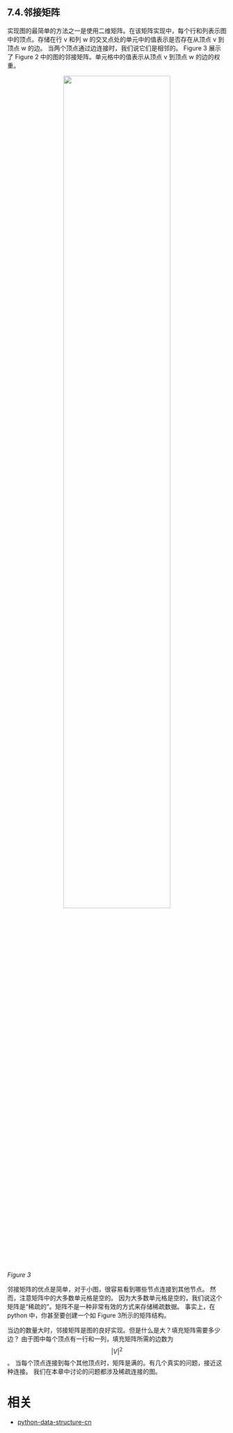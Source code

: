 
## 7.4.邻接矩阵

实现图的最简单的方法之一是使用二维矩阵。在该矩阵实现中，每个行和列表示图中的顶点。存储在行 v 和列 w 的交叉点处的单元中的值表示是否存在从顶点 v 到顶点 w 的边。 当两个顶点通过边连接时，我们说它们是相邻的。 Figure 3 展示了 Figure 2 中的图的邻接矩阵。单元格中的值表示从顶点 v 到顶点 w 的边的权重。

<p align="center">
    <img width="70%" height="70%" src="http://images.iterate.site/blog/image/20190702/A9JNP7fgFMvx.png?imageslim">
</p>

*Figure 3*

邻接矩阵的优点是简单，对于小图，很容易看到哪些节点连接到其他节点。 然而，注意矩阵中的大多数单元格是空的。 因为大多数单元格是空的，我们说这个矩阵是“稀疏的”。矩阵不是一种非常有效的方式来存储稀疏数据。 事实上，在 python 中，你甚至要创建一个如 Figure 3所示的矩阵结构。

当边的数量大时，邻接矩阵是图的良好实现。但是什么是大？填充矩阵需要多少边？ 由于图中每个顶点有一行和一列，填充矩阵所需的边数为 $$|V|^2$$。 当每个顶点连接到每个其他顶点时，矩阵是满的。有几个真实的问题，接近这种连接。 我们在本章中讨论的问题都涉及稀疏连接的图。




# 相关

- [python-data-structure-cn](https://github.com/facert/python-data-structure-cn)
